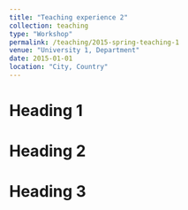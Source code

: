 ```yaml
---
title: "Teaching experience 2"
collection: teaching
type: "Workshop"
permalink: /teaching/2015-spring-teaching-1
venue: "University 1, Department"
date: 2015-01-01
location: "City, Country"
---
```


<!-----This is a description of a teaching experience. You can use markdown like any other post.----->

Heading 1
======

Heading 2
======

Heading 3
======
